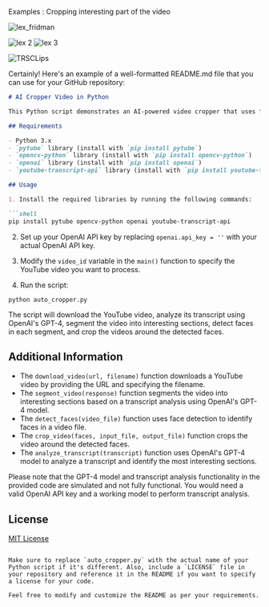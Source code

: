 
Examples : Cropping interesting part of the video 

![lex_fridman](https://github.com/NisaarAgharia/AI-Video-Cropper/assets/22457544/b4b3dda4-2803-4a26-84b7-964c27d0f6f1)

![lex 2](https://github.com/NisaarAgharia/AI-Video-Cropper/assets/22457544/6a678977-9fc1-4f75-8e18-9066c7dd0752)
![lex 3](https://github.com/NisaarAgharia/AI-Video-Cropper/assets/22457544/81cd1280-b86c-4d98-aa13-b8bd72045b16)


![TRSCLips](https://github.com/NisaarAgharia/AI-Video-Cropper/assets/22457544/38b4bdb8-0e8b-4f09-aec6-77fe7aeaa277)

Certainly! Here's an example of a well-formatted README.md file that you can use for your GitHub repository:

```markdown
# AI Cropper Video in Python

This Python script demonstrates an AI-powered video cropper that uses face detection to automatically crop videos. It includes functionality to download YouTube videos, segment them based on transcript analysis, detect faces, and crop the videos around the detected faces.

## Requirements

- Python 3.x
- `pytube` library (install with `pip install pytube`)
- `opencv-python` library (install with `pip install opencv-python`)
- `openai` library (install with `pip install openai`)
- `youtube-transcript-api` library (install with `pip install youtube-transcript-api`)

## Usage

1. Install the required libraries by running the following commands:

```shell
pip install pytube opencv-python openai youtube-transcript-api
```

2. Set up your OpenAI API key by replacing `openai.api_key = ''` with your actual OpenAI API key.

3. Modify the `video_id` variable in the `main()` function to specify the YouTube video you want to process.

4. Run the script:

```shell
python auto_cropper.py
```

The script will download the YouTube video, analyze its transcript using OpenAI's GPT-4, segment the video into interesting sections, detect faces in each segment, and crop the videos around the detected faces.

## Additional Information

- The `download_video(url, filename)` function downloads a YouTube video by providing the URL and specifying the filename.
- The `segment_video(response)` function segments the video into interesting sections based on a transcript analysis using OpenAI's GPT-4 model.
- The `detect_faces(video_file)` function uses face detection to identify faces in a video file.
- The `crop_video(faces, input_file, output_file)` function crops the video around the detected faces.
- The `analyze_transcript(transcript)` function uses OpenAI's GPT-4 model to analyze a transcript and identify the most interesting sections.

Please note that the GPT-4 model and transcript analysis functionality in the provided code are simulated and not fully functional. You would need a valid OpenAI API key and a working model to perform transcript analysis.

## License

[MIT License](LICENSE)
```

Make sure to replace `auto_cropper.py` with the actual name of your Python script if it's different. Also, include a `LICENSE` file in your repository and reference it in the README if you want to specify a license for your code.

Feel free to modify and customize the README as per your requirements.

